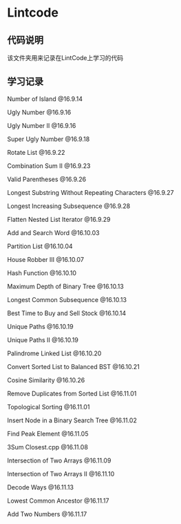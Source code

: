 # Lintcode

## 代码说明
该文件夹用来记录在LintCode上学习的代码

## 学习记录  

Number of Island  @16.9.14

Ugly Number @16.9.16

Ugly Number II  @16.9.16

Super Ugly Number  @16.9.18

Rotate List  @16.9.22

Combination Sum II  @16.9.23

Valid Parentheses  @16.9.26

Longest Substring Without Repeating Characters  @16.9.27

Longest Increasing Subsequence  @16.9.28

Flatten Nested List Iterator  @16.9.29
 
Add and Search Word  @16.10.03

Partition List  @16.10.04

House Robber III  @16.10.07

Hash Function  @16.10.10

Maximum Depth of Binary Tree  @16.10.13

Longest Common Subsequence  @16.10.13

Best Time to Buy and Sell Stock  @16.10.14

Unique Paths  @16.10.19

Unique Paths II  @16.10.19

Palindrome Linked List @16.10.20

Convert Sorted List to Balanced BST    @16.10.21 

Cosine Similarity  @16.10.26

Remove Duplicates from Sorted List  @16.11.01

Topological Sorting  @16.11.01

Insert Node in a Binary Search Tree  @16.11.02

Find Peak Element  @16.11.05

3Sum Closest.cpp  @16.11.08

Intersection of Two Arrays  @16.11.09

Intersection of Two Arrays II  @16.11.10

Decode Ways  @16.11.13

Lowest Common Ancestor  @16.11.17

Add Two Numbers  @16.11.17
